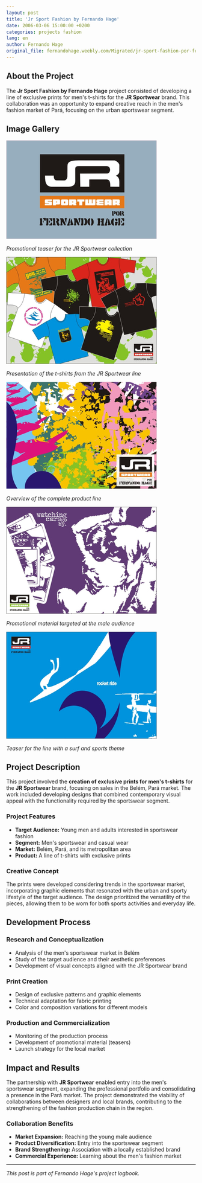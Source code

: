 ```yaml
---
layout: post
title: 'Jr Sport Fashion by Fernando Hage'
date: 2006-03-06 15:00:00 +0200
categories: projects fashion
lang: en
author: Fernando Hage
original_file: fernandohage.weebly.com/Migrated/jr-sport-fashion-por-fernando-hage.html
---
```


## About the Project

The **Jr Sport Fashion by Fernando Hage** project consisted of developing a line of exclusive prints for men's t-shirts for the **JR Sportwear** brand. This collaboration was an opportunity to expand creative reach in the men's fashion market of Pará, focusing on the urban sportswear segment.

## Image Gallery

![JR Sportwear - Collection Teaser](/assets/images/2006-03-06-colecao-jr-sport-fashion-fernando-hage-01.jpg)

*Promotional teaser for the JR Sportwear collection*


![JR Sportwear T-shirts - Presentation](/assets/images/2006-03-06-colecao-jr-sport-fashion-fernando-hage-02.jpg)

*Presentation of the t-shirts from the JR Sportwear line*


![JR Sportwear - Complete Line](/assets/images/2006-03-06-colecao-jr-sport-fashion-fernando-hage-03.jpg)

*Overview of the complete product line*


![Male Teaser - Male Audience](/assets/images/2006-03-06-colecao-jr-sport-fashion-fernando-hage-04.jpg)

*Promotional material targeted at the male audience*


![Surf Teaser - Sports Line](/assets/images/2006-03-06-colecao-jr-sport-fashion-fernando-hage-05.jpg)

*Teaser for the line with a surf and sports theme*

## Project Description

This project involved the **creation of exclusive prints for men's t-shirts** for the **JR Sportwear** brand, focusing on sales in the Belém, Pará market. The work included developing designs that combined contemporary visual appeal with the functionality required by the sportswear segment.

### Project Features

- **Target Audience:** Young men and adults interested in sportswear fashion
- **Segment:** Men's sportswear and casual wear
- **Market:** Belém, Pará, and its metropolitan area
- **Product:** A line of t-shirts with exclusive prints

### Creative Concept

The prints were developed considering trends in the sportswear market, incorporating graphic elements that resonated with the urban and sporty lifestyle of the target audience. The design prioritized the versatility of the pieces, allowing them to be worn for both sports activities and everyday life.

## Development Process

### Research and Conceptualization

- Analysis of the men's sportswear market in Belém
- Study of the target audience and their aesthetic preferences
- Development of visual concepts aligned with the JR Sportwear brand

### Print Creation

- Design of exclusive patterns and graphic elements
- Technical adaptation for fabric printing
- Color and composition variations for different models

### Production and Commercialization

- Monitoring of the production process
- Development of promotional material (teasers)
- Launch strategy for the local market

## Impact and Results

The partnership with **JR Sportwear** enabled entry into the men's sportswear segment, expanding the professional portfolio and consolidating a presence in the Pará market. The project demonstrated the viability of collaborations between designers and local brands, contributing to the strengthening of the fashion production chain in the region.

### Collaboration Benefits

- **Market Expansion:** Reaching the young male audience
- **Product Diversification:** Entry into the sportswear segment
- **Brand Strengthening:** Association with a locally established brand
- **Commercial Experience:** Learning about the men's fashion market

---

*This post is part of Fernando Hage's project logbook.*